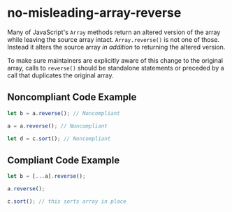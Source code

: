 # no-misleading-array-reverse

Many of JavaScript's `Array` methods return an altered version of the array while leaving the source array intact. 
`Array.reverse()` is not one of those. Instead it alters the source array *in addition* to returning the altered version.

To make sure maintainers are explicitly aware of this change to the original array, calls to `reverse()` should be 
standalone statements or preceded by a call that duplicates the original array.

## Noncompliant Code Example

```typescript
let b = a.reverse(); // Noncompliant

a = a.reverse(); // Noncompliant

let d = c.sort(); // Noncompliant
```

## Compliant Code Example

```typescript
let b = [...a].reverse();

a.reverse();

c.sort(); // this sorts array in place
```
